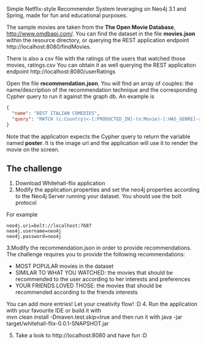 Simple Netflix-style Recommender System leveraging on Neo4j 3.1 
and Spring, made for fun and educational purposes.  

The sample movies are taken from the **The Open Movie Database**,  http://www.omdbapi.com/.
You can find the dataset in the file **movies.json** within the
resource directory, or querying the REST application endpoint http://localhost:8080/findMovies.

There is also a csv file with the ratings of the users that watched those movies, ratings.csv
 You can obtain it as well querying the REST application endpoint http://localhost:8080/userRatings

 
Open the file <b>recommendation.json</b>. You will find an 
array of couples: the name/description of the recommendation technique and the corresponding Cypher 
query to run it against the graph db.
An example is 
```json
{
  "name": "BEST ITALIAN COMEDIES",
  "query": "MATCH (c:Country)<-[:PRODUCTED_IN]-(n:Movie)-[:HAS_GENRE]->(g:Genre) where g.name = 'Comedy' and c.name = 'Italy' RETURN n.poster as poster LIMIT 25"
}
```

Note that the application expects the Cypher query to return the variable named **poster**.
It is the image url and the application will use it to render the movie on the screen.

## The challenge ##
1. Download Whitehall-flix application
2. Modify the application.properties and set the neo4j properties according
to the Neo4j Server running your dataset. You should use the bolt protocol

For example  
```
neo4j.uri=bolt://localhost:7687  
neo4j.username=neo4j  
neo4j.password=neo4j  
```
3.Modify the recommendation.json in order to provide recommendations.
The challenge requires you to provide the following recommendations:  
* MOST POPULAR movies in the dataset  
*  SIMILAR TO WHAT YOU WATCHED: the movies that should be recommended to the user
according to her interests and preferences   
* YOUR FRIENDS LOVED THOSE: the movies that should be recommended according to the
 friends interests  
 
 You can add more entries! Let your creativity flow! :D
4. Run the application with your favourite IDE or build it with   
mvn clean install -Dmaven.test.skip=true and then run it with
java -jar target/whitehall-flix-0.0.1-SNAPSHOT.jar

5. Take a look to http://localhost:8080 and have fun :D

